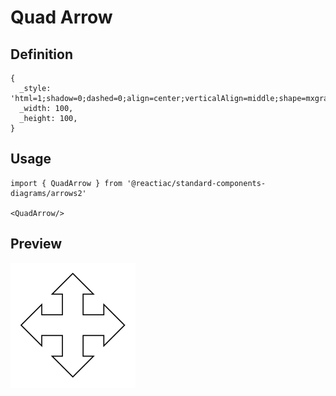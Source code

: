 # Quad Arrow

## Definition

```
{
  _style: 'html=1;shadow=0;dashed=0;align=center;verticalAlign=middle;shape=mxgraph.arrows2.quadArrow;dy=10;dx=20;notch=24;arrowHead=10;',
  _width: 100,
  _height: 100,
}
```

## Usage

```
import { QuadArrow } from '@reactiac/standard-components-diagrams/arrows2'

<QuadArrow/>
```

## Preview

<img src="./quad-arrow.png" width="200"/>
